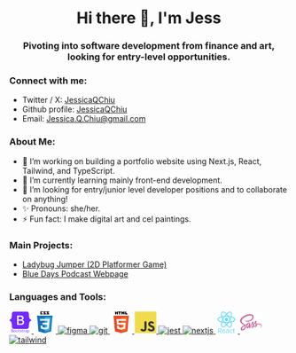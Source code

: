 <h1 align="center">Hi there 👋, I'm Jess</h1>
<h3 align="center">Pivoting into software development from finance and art, looking for entry-level opportunities.</h3>



<h3 align="left">Connect with me:</h3>
<p align="left">
  
- Twitter / X: <a href="https://twitter.com/jessicaqchiu">JessicaQChiu</a>
- Github profile: <a href="https://github.com/JessicaQChiu">JessicaQChiu</a>
- Email: <a href="mailto:jessica.q.chiu@gmail.com">Jessica.Q.Chiu@gmail.com</a>
</p>

<h3 align="left">About Me:</h3>
<p align="left">
  
  - 🔭 I’m working on building a portfolio website using Next.js, React, Tailwind, and TypeScript. 
  - 🌱 I’m currently learning mainly front-end development.
  - 💬 I’m looking for entry/junior level developer positions and to collaborate on anything! 
  - ✨ Pronouns: she/her.
  - ⚡ Fun fact: I make digital art and cel paintings.
 </p>

<h3 align="left">Main Projects:</h3>
<p align="left">
  
- <a href="https://jessicaqchiu.github.io/ladybug-jumper-game/">Ladybug Jumper (2D Platformer Game)</a>
- <a href="https://podcast-website-virid.vercel.app/">Blue Days Podcast Webpage</a>
 </p>
 
<h3 align="left">Languages and Tools:</h3>
<p align="left"> <a href="https://getbootstrap.com" target="_blank" rel="noreferrer"> <img src="https://raw.githubusercontent.com/devicons/devicon/master/icons/bootstrap/bootstrap-plain-wordmark.svg" alt="bootstrap" width="40" height="40"/> </a> <a href="https://www.w3schools.com/css/" target="_blank" rel="noreferrer"> <img src="https://raw.githubusercontent.com/devicons/devicon/master/icons/css3/css3-original-wordmark.svg" alt="css3" width="40" height="40"/> </a> <a href="https://www.figma.com/" target="_blank" rel="noreferrer"> <img src="https://www.vectorlogo.zone/logos/figma/figma-icon.svg" alt="figma" width="40" height="40"/> </a> <a href="https://git-scm.com/" target="_blank" rel="noreferrer"> <img src="https://www.vectorlogo.zone/logos/git-scm/git-scm-icon.svg" alt="git" width="40" height="40"/> </a> <a href="https://www.w3.org/html/" target="_blank" rel="noreferrer"> <img src="https://raw.githubusercontent.com/devicons/devicon/master/icons/html5/html5-original-wordmark.svg" alt="html5" width="40" height="40"/> </a> <a href="https://developer.mozilla.org/en-US/docs/Web/JavaScript" target="_blank" rel="noreferrer"> <img src="https://raw.githubusercontent.com/devicons/devicon/master/icons/javascript/javascript-original.svg" alt="javascript" width="40" height="40"/> </a> <a href="https://jestjs.io" target="_blank" rel="noreferrer"> <img src="https://www.vectorlogo.zone/logos/jestjsio/jestjsio-icon.svg" alt="jest" width="40" height="40"/> </a> <a href="https://nextjs.org/" target="_blank" rel="noreferrer"> <img src="https://cdn.worldvectorlogo.com/logos/nextjs-2.svg" alt="nextjs" width="40" height="40"/> </a> <a href="https://reactjs.org/" target="_blank" rel="noreferrer"> <img src="https://raw.githubusercontent.com/devicons/devicon/master/icons/react/react-original-wordmark.svg" alt="react" width="40" height="40"/> </a> <a href="https://sass-lang.com" target="_blank" rel="noreferrer"> <img src="https://raw.githubusercontent.com/devicons/devicon/master/icons/sass/sass-original.svg" alt="sass" width="40" height="40"/> </a> <a href="https://tailwindcss.com/" target="_blank" rel="noreferrer"> <img src="https://www.vectorlogo.zone/logos/tailwindcss/tailwindcss-icon.svg" alt="tailwind" width="40" height="40"/> </a> 
</p>
